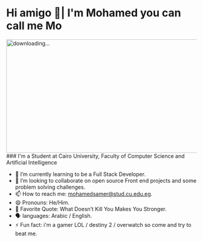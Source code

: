  # Hi amigo 👋| I'm Mohamed you can call me Mo
 <img align="right" alt=" downloading..." src="https://i.pinimg.com/originals/e1/f3/41/e1f3413bf5036045713341394f617225.gif" width="3500" height="300" />
### I'm a Student at Cairo University, Faculty of Computer Science and Artificial Intelligence

- 🌱 I’m currently learning to be a Full Stack Developer.
- 👯 I’m looking to collaborate on open source Front end projects and some problem solving challenges.
- 📫 How to reach me: mohamedsamer@stud.cu.edu.eg.
- 😄 Pronouns: He/Him.
- 🔖 Favorite Quote: What Doesn’t Kill You Makes You Stronger.
- 🗣️ languages: Arabic / English.
- ⚡ Fun fact: i'm a gamer LOL / destiny 2 / overwatch so come and try to beat me.
